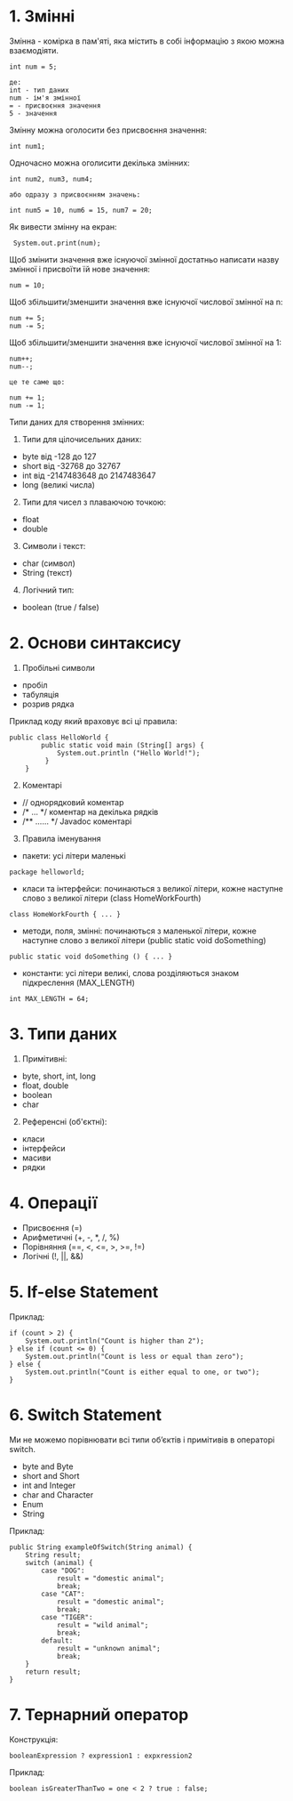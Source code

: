 # 1. Змінні

Змінна - комірка в пам'яті, яка містить в собі інформацію з якою можна взаємодіяти.

```
int num = 5;

де:
int - тип даних
num - ім'я змінної
= - присвоєння значення
5 - значення
```
Змінну можна оголосити без присвоєння значення:
```
int num1;
```
Одночасно можна оголисити декілька змінних:

```
int num2, num3, num4;

або одразу з присвоєнням значень:

int num5 = 10, num6 = 15, num7 = 20;
```
Як вивести змінну на екран:

```
 System.out.print(num);
```

Щоб змінити значення вже існуючої змінної достатньо написати назву змінної і присвоїти їй нове значення:
```
num = 10;
```

Щоб збільшити/зменшити значення вже існуючої числової змінної на n:
```
num += 5;
num -= 5;
```

Щоб збільшити/зменшити значення вже існуючої числової змінної на 1:
```
num++;
num--;

це те саме що:

num += 1;
num -= 1;
```

Типи даних для створення змінних:

1. Типи для цілочисельних даних:
- byte  від -128 до 127
- short від -32768 до 32767
- int   від -2147483648 до 2147483647
- long  (великі числа)

2. Типи для чисел з плаваючою точкою:
- float
- double

3. Символи і текст:
- char (символ)
- String (текст)

4. Логічний тип:
- boolean (true / false)

# 2. Основи синтаксису

1. Пробільні символи
- пробіл
- табуляція
- розрив рядка

Приклад коду який враховує всі ці правила:
```
public class HelloWorld { 
		public static void main (String[] args) {
	 		System.out.println ("Hello World!");
		 } 
	}
```

2. Коментарі
- // однорядковий коментар
- /* ... */ коментар на декілька рядків
- /** ...... */ Javadoc коментарі

3. Правила іменування
- пакети: усі літери маленькі
```
package helloworld;
```
- класи та інтерфейси: починаються з великої літери, кожне наступне слово з великої літери (class HomeWorkFourth)
```
class HomeWorkFourth { ... }
```
- методи, поля, змінні: починаються з маленької літери, кожне наступне слово з великої літери (public static void doSomething)
```
public static void doSomething () { ... }
```
- константи: усі літери великі, слова розділяються знаком підкреслення (MAX_LENGTH)
```
int MAX_LENGTH = 64;
```

# 3. Типи даних

1. Примітивні:
- byte, short, int, long
- float, double
- boolean
- char

2. Референсні (об'єктні):
- класи
- інтерфейси
- масиви
- рядки

# 4. Операції 

- Присвоєння (=)
- Арифметичні (+, -, *, /, %)
- Порівняння (==, <, <=, >, >=, !=)
- Логічні (!, ||, &&)

# 5. If-else Statement

Приклад:

```
if (count > 2) {
    System.out.println("Count is higher than 2");
} else if (count <= 0) {
    System.out.println("Count is less or equal than zero");
} else {
    System.out.println("Count is either equal to one, or two");
}
```

# 6. Switch Statement

Ми не можемо порівнювати всі типи об’єктів і примітивів в операторі switch. 
- byte and Byte 
- short and Short
- int and Integer
- char and Character
- Enum
- String

Приклад:

```
public String exampleOfSwitch(String animal) {
    String result;
    switch (animal) {
        case "DOG":
            result = "domestic animal";
            break;
        case "CAT":
            result = "domestic animal";
            break;
        case "TIGER":
            result = "wild animal";
            break;
        default:
            result = "unknown animal";
            break;
    }
    return result;
}
```

# 7. Тернарний оператор

Конструкція:
```
booleanExpression ? expression1 : expxression2
```
Приклад:
```
boolean isGreaterThanTwo = one < 2 ? true : false;
```